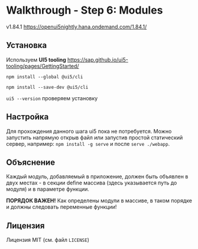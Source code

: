 # Walkthrough - Step 6: Modules

v1.84.1 https://openui5nightly.hana.ondemand.com/1.84.1/

## Установка

Используем **UI5 tooling** https://sap.github.io/ui5-tooling/pages/GettingStarted/

`npm install --global @ui5/cli`

`npm install --save-dev @ui5/cli`

`ui5 --version` проверяем установку

## Настройка

Для прохождения данного шага ui5 пока не потребуется. Можно запустить напрямую открыв файл или запустив простой статический сервер, например: `npm install -g serve` и после `serve ./webapp`.

## Объяснение

Каждый модуль, добавляемый в приложение, должен быть объявлен в двух местах - в секции define массива (здесь указывается путь до модуля) и в параметре функции. 

**ПОРЯДОК ВАЖЕН!** Как определены модули в массиве, в таком порядке и должны следовать переменные функции!

## Лицензия

Лицензия MIT (см. файл `LICENSE`)